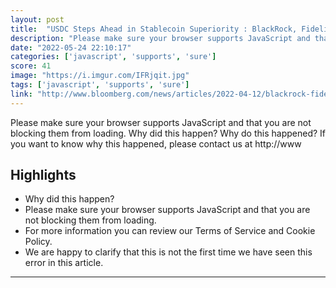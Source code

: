 ```yaml
---
layout: post
title:  "USDC Steps Ahead in Stablecoin Superiority : BlackRock, Fidelity Back Stablecoin Firm Circle in $400 Million Funding Round"
description: "Please make sure your browser supports JavaScript and that you are not blocking them from loading.  Why did this happen?  Why do this happened?   If you want to know why this happened, please contact us at http://www"
date: "2022-05-24 22:10:17"
categories: ['javascript', 'supports', 'sure']
score: 41
image: "https://i.imgur.com/IFRjqit.jpg"
tags: ['javascript', 'supports', 'sure']
link: "http://www.bloomberg.com/news/articles/2022-04-12/blackrock-fidelity-back-circle-in-400-million-funding-round"
---
```


Please make sure your browser supports JavaScript and that you are not blocking them from loading.  Why did this happen?  Why do this happened?   If you want to know why this happened, please contact us at http://www

## Highlights

- Why did this happen?
- Please make sure your browser supports JavaScript and that you are not blocking them from loading.
- For more information you can review our Terms of Service and Cookie Policy.
- We are happy to clarify that this is not the first time we have seen this error in this article.

---
